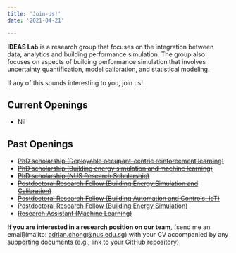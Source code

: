 ```yaml
---
title: 'Join-Us!'
date: '2021-04-21'

---
```




**IDEAS Lab** is a research group that focuses on the integration between data, analytics and building performance simulation. The group also focuses on aspects of building performance simulation that involves uncertainty quantification, model calibration, and statistical modeling. 

If any of this sounds interesting to you, join us!

## Current Openings 
- Nil

## Past Openings
- [~~PhD scholarship (Deployable occupant-centric reinforcement learning)~~](./2023_PhD_Scholarship.pdf)
- [~~PhD scholarship (Building energy simulation and machine learning)~~](./2023_NUS_PhD_Scholarship.pdf)
- [~~PhD scholarship (NUS Research Scholarship)~~](./NUS_PhD_Scholarship.pdf)
- [~~Postdoctoral Research Fellow (Building Energy Simulation and Calibration)~~](./RF_BES_SBB2.pdf)
- [~~Postdoctoral Research Fellow (Building Automation and Controls, IoT)~~](./RF_Controls_CoT.pdf)
- [~~Postdoctoral Research Fellow (Building Energy Simulation)~~](./RF_BES_CoT.pdf)
- [~~Research Assistant (Machine Learning)~~](./RA_DataScience_CoT.pdf)

<strong>If you are interested in a research position on our team</strong>, [send me an email](mailto: adrian.chong@nus.edu.sg) with your CV accompanied by any supporting documents (e.g., link to your GitHub repository). 





